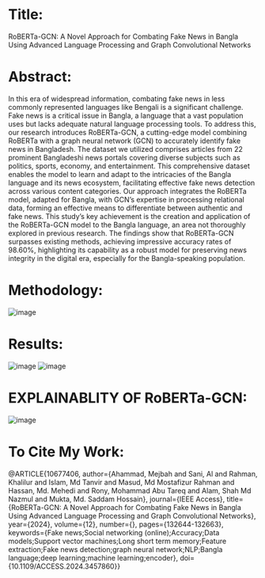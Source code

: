 # Title:
RoBERTa-GCN: A Novel Approach for Combating Fake News in Bangla Using Advanced Language Processing and Graph Convolutional Networks
# Abstract:
In this era of widespread information, combating fake news in less commonly represented
languages like Bengali is a significant challenge. Fake news is a critical issue in Bangla, a language that
a vast population uses but lacks adequate natural language processing tools. To address this, our research
introduces RoBERTa-GCN, a cutting-edge model combining RoBERTa with a graph neural network (GCN)
to accurately identify fake news in Bangladesh. The dataset we utilized comprises articles from 22 prominent
Bangladeshi news portals covering diverse subjects such as politics, sports, economy, and entertainment. This
comprehensive dataset enables the model to learn and adapt to the intricacies of the Bangla language and its
news ecosystem, facilitating effective fake news detection across various content categories. Our approach
integrates the RoBERTa model, adapted for Bangla, with GCN’s expertise in processing relational data,
forming an effective means to differentiate between authentic and fake news. This study’s key achievement
is the creation and application of the RoBERTa-GCN model to the Bangla language, an area not thoroughly
explored in previous research. The findings show that RoBERTa-GCN surpasses existing methods, achieving
impressive accuracy rates of 98.60%, highlighting its capability as a robust model for preserving news
integrity in the digital era, especially for the Bangla-speaking population.

# Methodology:
![image](https://github.com/user-attachments/assets/7aab07b4-5815-40be-90d0-a29bd1f6e563)

# Results:
![image](https://github.com/user-attachments/assets/18889d23-169a-4a19-9b93-45616abb91b8)
![image](https://github.com/user-attachments/assets/c3ecafc1-3216-4481-a28d-ccb48c06f267)

# EXPLAINABLITY OF RoBERTa-GCN:
![image](https://github.com/user-attachments/assets/a4405d41-5233-460b-acca-652b12bea094)

# To Cite My Work: 
@ARTICLE{10677406,
  author={Ahammad, Mejbah and Sani, Al and Rahman, Khalilur and Islam, Md Tanvir and Masud, Md Mostafizur Rahman and Hassan, Md. Mehedi and Rony, Mohammad Abu Tareq and Alam, Shah Md Nazmul and Mukta, Md. Saddam Hossain},
  journal={IEEE Access}, 
  title={RoBERTa-GCN: A Novel Approach for Combating Fake News in Bangla Using Advanced Language Processing and Graph Convolutional Networks}, 
  year={2024},
  volume={12},
  number={},
  pages={132644-132663},
  keywords={Fake news;Social networking (online);Accuracy;Data models;Support vector machines;Long short term memory;Feature extraction;Fake news detection;graph neural network;NLP;Bangla language;deep learning;machine learning;encoder},
  doi={10.1109/ACCESS.2024.3457860}}



